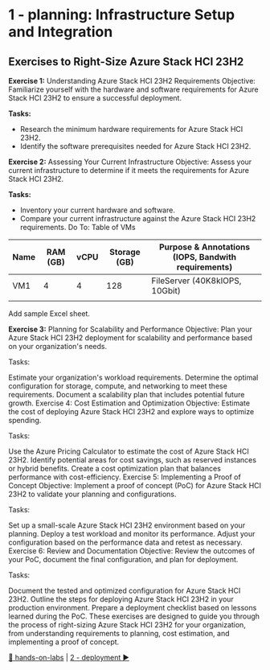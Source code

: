 # 1 - planning: Infrastructure Setup and Integration

## Exercises to Right-Size Azure Stack HCI 23H2
**Exercise 1:** Understanding Azure Stack HCI 23H2 Requirements
Objective: Familiarize yourself with the hardware and software requirements for Azure Stack HCI 23H2 to ensure a successful deployment.

**Tasks:**
- Research the minimum hardware requirements for Azure Stack HCI 23H2.
- Identify the software prerequisites needed for Azure Stack HCI 23H2.


**Exercise 2:** Assessing Your Current Infrastructure
Objective: Assess your current infrastructure to determine if it meets the requirements for Azure Stack HCI 23H2.

**Tasks:**
- Inventory your current hardware and software.
- Compare your current infrastructure against the Azure Stack HCI 23H2 requirements.
Do To:
Table of VMs   

| Name | RAM (GB) | vCPU | Storage (GB) | Purpose & Annotations (IOPS, Bandwith requirements) |
|--|--|--|--|--|
|  VM1| 4 | 4 | 128 | FileServer (40K8kIOPS, 10Gbit) |
|  |  |  |  |  |

Add sample Excel sheet.


**Exercise 3:** Planning for Scalability and Performance
Objective: Plan your Azure Stack HCI 23H2 deployment for scalability and performance based on your organization's needs.

Tasks:

Estimate your organization's workload requirements.
Determine the optimal configuration for storage, compute, and networking to meet these requirements.
Document a scalability plan that includes potential future growth.
Exercise 4: Cost Estimation and Optimization
Objective: Estimate the cost of deploying Azure Stack HCI 23H2 and explore ways to optimize spending.

Tasks:

Use the Azure Pricing Calculator to estimate the cost of Azure Stack HCI 23H2.
Identify potential areas for cost savings, such as reserved instances or hybrid benefits.
Create a cost optimization plan that balances performance with cost-efficiency.
Exercise 5: Implementing a Proof of Concept
Objective: Implement a proof of concept (PoC) for Azure Stack HCI 23H2 to validate your planning and configurations.

Tasks:

Set up a small-scale Azure Stack HCI 23H2 environment based on your planning.
Deploy a test workload and monitor its performance.
Adjust your configuration based on the performance data and retest as necessary.
Exercise 6: Review and Documentation
Objective: Review the outcomes of your PoC, document the final configuration, and plan for deployment.

Tasks:

Document the tested and optimized configuration for Azure Stack HCI 23H2.
Outline the steps for deploying Azure Stack HCI 23H2 in your production environment.
Prepare a deployment checklist based on lessons learned during the PoC.
These exercises are designed to guide you through the process of right-sizing Azure Stack HCI 23H2 for your organization, from understanding requirements to planning, cost estimation, and implementing a proof of concept.  

[🔼 hands-on-labs](../readme.md) | [2 - deployment ▶](../2%20-%20deployment/readme.md)